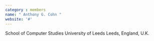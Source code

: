 ```yaml
---
category : members
name: " Anthony G. Cohn " 
website: '#'
---
```

School of Computer Studies
University of Leeds
Leeds, England, U.K.


